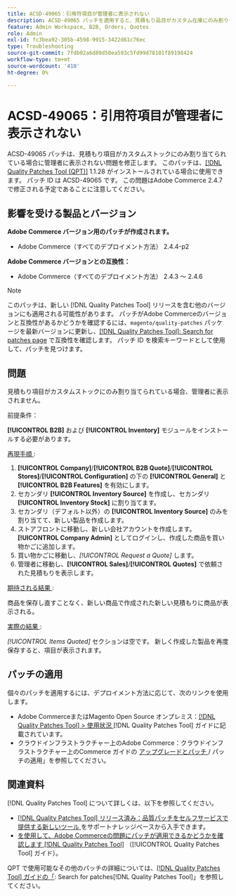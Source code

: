 ```yaml
---
title: ACSD-49065：引用符項目が管理者に表示されない
description: ACSD-49065 パッチを適用すると、見積もり品目がカスタム在庫にのみ割り当てられている場合に管理者に表示されないAdobe Commerceの問題を修正できます。
feature: Admin Workspace, B2B, Orders, Quotes
role: Admin
exl-id: fc3bea92-305b-4598-9915-3422d61c76ec
type: Troubleshooting
source-git-commit: 7fdb02a6d89d50ea593c5fd99d78101f89198424
workflow-type: tm+mt
source-wordcount: '410'
ht-degree: 0%

---
```


# ACSD-49065：引用符項目が管理者に表示されない

ACSD-49065 パッチは、見積もり項目がカスタムストックにのみ割り当てられている場合に管理者に表示されない問題を修正します。 このパッチは、[[!DNL Quality Patches Tool (QPT)]](https://experienceleague.adobe.com/en/docs/commerce-operations/tools/quality-patches-tool/quality-patches-tool-to-self-serve-quality-patches) 1.1.28 がインストールされている場合に使用できます。 パッチ ID は ACSD-49065 です。 この問題はAdobe Commerce 2.4.7 で修正される予定であることに注意してください。

## 影響を受ける製品とバージョン

**Adobe Commerce バージョン用のパッチが作成されます。**

* Adobe Commerce（すべてのデプロイメント方法） 2.4.4-p2

**Adobe Commerce バージョンとの互換性：**

* Adobe Commerce（すべてのデプロイメント方法） 2.4.3 ～ 2.4.6

>[!NOTE]
>
>このパッチは、新しい [!DNL Quality Patches Tool] リリースを含む他のバージョンにも適用される可能性があります。 パッチがAdobe Commerceのバージョンと互換性があるかどうかを確認するには、`magento/quality-patches` パッケージを最新バージョンに更新し、[[!DNL Quality Patches Tool]: Search for patches page](https://experienceleague.adobe.com/tools/commerce-quality-patches/index.html) で互換性を確認します。 パッチ ID を検索キーワードとして使用して、パッチを見つけます。

## 問題

見積もり項目がカスタムストックにのみ割り当てられている場合、管理者に表示されません。

前提条件：

**[!UICONTROL B2B]** および **[!UICONTROL Inventory]** モジュールをインストールする必要があります。

<u> 再現手順 </u>:

1. **[!UICONTROL Company]**/**[!UICONTROL B2B Quote]**/**[!UICONTROL Stores]**/**[!UICONTROL Configuration]** の下の **[!UICONTROL General]** と **[!UICONTROL B2B Features]** を有効にします。
1. セカンダリ **[!UICONTROL Inventory Source]** を作成し、セカンダリ **[!UICONTROL Inventory Stock]** に割り当てます。
1. セカンダリ（デフォルト以外）の **[!UICONTROL Inventory Source]** のみを割り当てて、新しい製品を作成します。
1. ストアフロントに移動し、新しい会社アカウントを作成します。 **[!UICONTROL Company Admin]** としてログインし、作成した商品を買い物かごに追加します。
1. 買い物かごに移動し、*[!UICONTROL Request a Quote]* します。
1. 管理者に移動し、**[!UICONTROL Sales]**/**[!UICONTROL Quotes]** で依頼された見積もりを表示します。

<u> 期待される結果 </u>:

商品を保存し直すことなく、新しい商品で作成された新しい見積もりに商品が表示される。

<u> 実際の結果 </u>:

*[!UICONTROL Items Quoted]* セクションは空です。 新しく作成した製品を再度保存すると、項目が表示されます。

## パッチの適用

個々のパッチを適用するには、デプロイメント方法に応じて、次のリンクを使用します。

* Adobe CommerceまたはMagento Open Source オンプレミス：[[!DNL Quality Patches Tool] > 使用状況 ](/help/tools/quality-patches-tool/usage.md) [!DNL Quality Patches Tool] ガイドに記載されています。
* クラウドインフラストラクチャー上のAdobe Commerce：クラウドインフラストラクチャー上のCommerce ガイドの [ アップグレードとパッチ ](https://experienceleague.adobe.com/docs/commerce-cloud-service/user-guide/develop/upgrade/apply-patches.html)/ パッチの適用」を参照してください。

## 関連資料

[!DNL Quality Patches Tool] について詳しくは、以下を参照してください。

* [[!DNL Quality Patches Tool]  リリース済み：品質パッチをセルフサービスで提供する新しいツール ](https://experienceleague.adobe.com/en/docs/commerce-operations/tools/quality-patches-tool/quality-patches-tool-to-self-serve-quality-patches) をサポートナレッジベースから入手できます。
* [ を使用して、Adobe Commerceの問題にパッチが適用できるかどうかを確認します  [!DNL Quality Patches Tool]](/help/tools/quality-patches-tool/patches-available-in-qpt/check-patch-for-magento-issue-with-magento-quality-patches.md) （[!UICONTROL Quality Patches Tool] ガイド）。


QPT で使用可能なその他のパッチの詳細については、[[!DNL Quality Patches Tool] ガイドの「](https://experienceleague.adobe.com/tools/commerce-quality-patches/index.html): Search for patches[!DNL Quality Patches Tool]」を参照してください。
